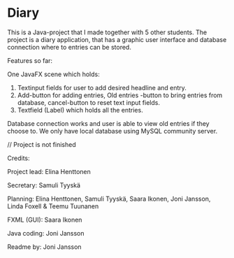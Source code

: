 # Diary

This is a Java-project that I made together with 5 other students. The project is a diary application, that has a
graphic user interface and database connection where to entries can be stored.

Features so far:

One JavaFX scene which holds:
1. Textinput fields for user to add desired headline and entry.
2. Add-button for adding entries, Old entries -button to bring entries from database, cancel-button to reset text input fields.
3. Textfield (Label) which holds all the entries.

Database connection works and user is able to view old entries if they choose to.
We only have local database using MySQL community server.

// Project is not finished

Credits:

Project lead: Elina Henttonen

Secretary: Samuli Tyyskä

Planning: Elina Henttonen, Samuli Tyyskä, Saara Ikonen, Joni Jansson, Linda Foxell & Teemu Tuunanen

FXML (GUI): Saara Ikonen

Java coding: Joni Jansson

Readme by: Joni Jansson
